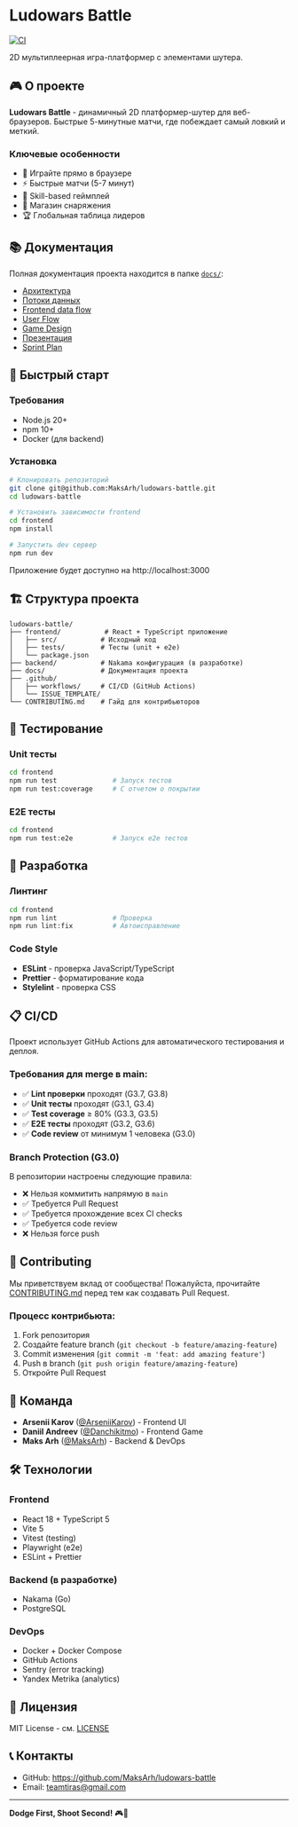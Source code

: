 # Ludowars Battle

[![CI](https://github.com/MaksArh/ludowars-battle/actions/workflows/ci.yml/badge.svg)](https://github.com/MaksArh/ludowars-battle/actions/workflows/ci.yml)

2D мультиплеерная игра-платформер с элементами шутера.

## 🎮 О проекте

**Ludowars Battle** - динамичный 2D платформер-шутер для веб-браузеров. Быстрые 5-минутные матчи, где побеждает самый ловкий и меткий.

### Ключевые особенности

- 🚀 Играйте прямо в браузере
- ⚡ Быстрые матчи (5-7 минут)
- 🎯 Skill-based геймплей
- 🛒 Магазин снаряжения
- 🏆 Глобальная таблица лидеров

## 📚 Документация

Полная документация проекта находится в папке [`docs/`](./docs/):

- [Архитектура](./docs/architecture.md)
- [Потоки данных](./docs/data-flow.md)
- [Frontend data flow](./docs/frontend-data-flow.md)
- [User Flow](./docs/user-flow.md)
- [Game Design](./docs/game-design.md)
- [Презентация](./docs/presentation.md)
- [Sprint Plan](./docs/sprint-plan.md)

## 🚀 Быстрый старт

### Требования

- Node.js 20+
- npm 10+
- Docker (для backend)

### Установка

```bash
# Клонировать репозиторий
git clone git@github.com:MaksArh/ludowars-battle.git
cd ludowars-battle

# Установить зависимости frontend
cd frontend
npm install

# Запустить dev сервер
npm run dev
```

Приложение будет доступно на http://localhost:3000

## 🏗️ Структура проекта

```
ludowars-battle/
├── frontend/           # React + TypeScript приложение
│   ├── src/           # Исходный код
│   ├── tests/         # Тесты (unit + e2e)
│   └── package.json
├── backend/           # Nakama конфигурация (в разработке)
├── docs/              # Документация проекта
├── .github/
│   ├── workflows/     # CI/CD (GitHub Actions)
│   └── ISSUE_TEMPLATE/
└── CONTRIBUTING.md    # Гайд для контрибьюторов
```

## 🧪 Тестирование

### Unit тесты

```bash
cd frontend
npm run test              # Запуск тестов
npm run test:coverage     # С отчетом о покрытии
```

### E2E тесты

```bash
cd frontend
npm run test:e2e          # Запуск e2e тестов
```

## 🔧 Разработка

### Линтинг

```bash
cd frontend
npm run lint              # Проверка
npm run lint:fix          # Автоисправление
```

### Code Style

- **ESLint** - проверка JavaScript/TypeScript
- **Prettier** - форматирование кода
- **Stylelint** - проверка CSS

## 📋 CI/CD

Проект использует GitHub Actions для автоматического тестирования и деплоя.

### Требования для merge в main:

- ✅ **Lint проверки** проходят (G3.7, G3.8)
- ✅ **Unit тесты** проходят (G3.1, G3.4)
- ✅ **Test coverage** ≥ 80% (G3.3, G3.5)
- ✅ **E2E тесты** проходят (G3.2, G3.6)
- ✅ **Code review** от минимум 1 человека (G3.0)

### Branch Protection (G3.0)

В репозитории настроены следующие правила:

- ❌ Нельзя коммитить напрямую в `main`
- ✅ Требуется Pull Request
- ✅ Требуется прохождение всех CI checks
- ✅ Требуется code review
- ❌ Нельзя force push

## 🤝 Contributing

Мы приветствуем вклад от сообщества! Пожалуйста, прочитайте [CONTRIBUTING.md](./CONTRIBUTING.md) перед тем как создавать Pull Request.

### Процесс контрибьюта:

1. Fork репозитория
2. Создайте feature branch (`git checkout -b feature/amazing-feature`)
3. Commit изменения (`git commit -m 'feat: add amazing feature'`)
4. Push в branch (`git push origin feature/amazing-feature`)
5. Откройте Pull Request

## 👥 Команда

- **Arsenii Karov** ([@ArseniiKarov](https://github.com/ArseniiKarov)) - Frontend UI
- **Daniil Andreev** ([@Danchikitmo](https://github.com/Danchikitmo)) - Frontend Game
- **Maks Arh** ([@MaksArh](https://github.com/MaksArh)) - Backend & DevOps

## 🛠️ Технологии

### Frontend
- React 18 + TypeScript 5
- Vite 5
- Vitest (testing)
- Playwright (e2e)
- ESLint + Prettier

### Backend (в разработке)
- Nakama (Go)
- PostgreSQL

### DevOps
- Docker + Docker Compose
- GitHub Actions
- Sentry (error tracking)
- Yandex Metrika (analytics)

## 📝 Лицензия

MIT License - см. [LICENSE](./LICENSE)

## 📞 Контакты

- GitHub: https://github.com/MaksArh/ludowars-battle
- Email: teamtiras@gmail.com

---

**Dodge First, Shoot Second!** 🎮🚀

